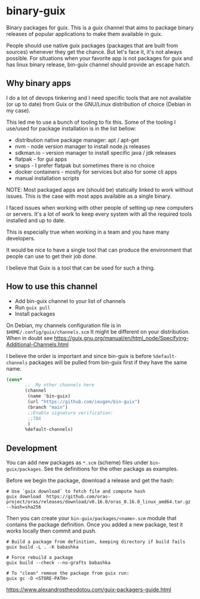 # binary-guix

Binary packages for guix.
This is a guix channel that aims to package binary releases of popular applications to make them available in guix.

People should use native guix packages (packages that are built from sources) whenever they get the chance.
But let's face it, it's not always possible.
For situations when your favorite app is not packages for guix and has linux binary release, bin-guix channel should provide an escape hatch.

## Why binary apps

I do a lot of devops tinkering and I need specific tools that are not available (or up to date) from Guix or the GNU/Linux distribution of choice (Debian in my case).

This led me to use a bunch of tooling to fix this.
Some of the tooling I use/used for package installation is in the list bellow: 
- distribution native package manager: apt / apt-get
- nvm - node version manager to install node.js releases
- sdkman.io - version manager to install specific java / jdk releases
- flatpak - for gui apps
- snaps - I prefer flatpak but sometimes there is no choice
- docker containers - mostly for services but also for some cli apps 
- manual installation scripts

NOTE: Most packaged apps are (should be) statically linked to work without issues. This is the case with most apps available as a single binary.

 I faced issues when working with other people of setting up new computers or servers.
 It's a lot of work to keep every system with all the required tools installed and up to date.
 
 This is especially true when working in a team and you have many developers. 
 
 It would be nice to have a single tool that can produce the environment that people can use to get their job done.
 
 I believe that Guix is a tool that can be used for such a thing.
 

## How to use this channel

- Add bin-guix channel to your list of channels
- Run `guix pull`
- Install packages

On Debian, my channels configuration file is in `$HOME/.config/guix/channels.scm`
It might be different on your distribution.
When in doubt see https://guix.gnu.org/manual/en/html_node/Specifying-Additional-Channels.html 

I believe the order is important and since bin-guix is before `%default-channels` packages 
will be pulled from bin-guix first if they have the same name.

```scheme
(cons* 
       ;;  My other channels here
       (channel
        (name 'bin-guix)
        (url "https://github.com/ieugen/bin-guix")
        (branch "main")
        ;;Enable signature verification:
        ;;TBA
        )
       %default-channels)
```


## Development

You can add new packages as `*.scm` (scheme) files under `bin-guix/packages`. 
See the definitions for the other packags as examples.

Before we begin the package, download a release and get the hash:

``` shell
# Use `guix download` to fetch file and compute hash
guix download  https://github.com/oras-project/oras/releases/download/v0.16.0/oras_0.16.0_linux_amd64.tar.gz  --hash=sha256

```

Then you can create your `bin-guix/packages/<name>.scm` module that contains the package definition.
Once you added a new package, test it works locally then commit and push.

``` shell
# Build a package from definition, keeping directory if build fails
guix build -L . -K babashka

# Force rebuild a package
guix build --check --no-grafts babashka

# To "clean" remove the package from guix run:
guix gc -D <STORE-PATH>

```

https://www.alexandrostheodotou.com/guix-packagers-guide.html
